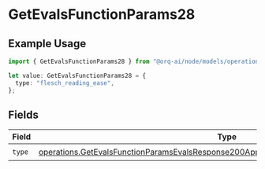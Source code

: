 # GetEvalsFunctionParams28

## Example Usage

```typescript
import { GetEvalsFunctionParams28 } from "@orq-ai/node/models/operations";

let value: GetEvalsFunctionParams28 = {
  type: "flesch_reading_ease",
};
```

## Fields

| Field                                                                                                                                                                                              | Type                                                                                                                                                                                               | Required                                                                                                                                                                                           | Description                                                                                                                                                                                        |
| -------------------------------------------------------------------------------------------------------------------------------------------------------------------------------------------------- | -------------------------------------------------------------------------------------------------------------------------------------------------------------------------------------------------- | -------------------------------------------------------------------------------------------------------------------------------------------------------------------------------------------------- | -------------------------------------------------------------------------------------------------------------------------------------------------------------------------------------------------- |
| `type`                                                                                                                                                                                             | [operations.GetEvalsFunctionParamsEvalsResponse200ApplicationJSONResponseBodyData528Type](../../models/operations/getevalsfunctionparamsevalsresponse200applicationjsonresponsebodydata528type.md) | :heavy_check_mark:                                                                                                                                                                                 | N/A                                                                                                                                                                                                |